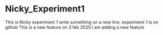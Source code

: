 # Nicky_Experiment1
This is Nicky experiment 1
write something on a new line. experiment 1 is on github
This is a new feature on 3 feb 2025
I am adding a new feature